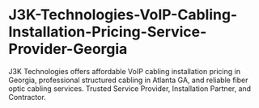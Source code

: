 # J3K-Technologies-VoIP-Cabling-Installation-Pricing-Service-Provider-Georgia
J3K Technologies offers affordable VoIP cabling installation pricing in Georgia, professional structured cabling in Atlanta GA, and reliable fiber optic cabling services. Trusted Service Provider, Installation Partner, and Contractor.
